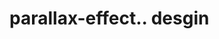 # parallax-effect.. desgin                                                                                                 
